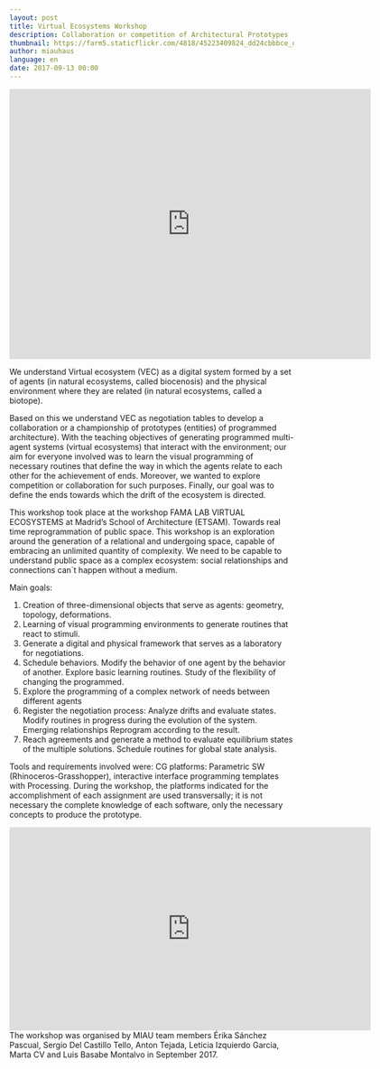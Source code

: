 ```yaml
---
layout: post
title: Virtual Ecosystems Workshop
description: Collaboration or competition of Architectural Prototypes
thumbnail: https://farm5.staticflickr.com/4818/45223409824_dd24cbbbce_o_d.jpg
author: miauhaus
language: en
date: 2017-09-13 00:00
---
```


<iframe src="https://player.vimeo.com/video/27642885" width="640" height="478" frameborder="0" webkitallowfullscreen mozallowfullscreen allowfullscreen></iframe>

We understand Virtual ecosystem (VEC) as a digital system formed by a set of agents (in natural ecosystems, called biocenosis) and the physical environment where they are related (in natural ecosystems, called a biotope).

Based on this we understand VEC as negotiation tables to develop a collaboration or a championship of prototypes (entities) of programmed architecture). With the teaching objectives of generating programmed multi-agent systems (virtual ecosystems) that interact with the environment; our aim for everyone involved was to learn the visual programming of necessary routines that define the way in which the agents relate to each other for the achievement of ends. Moreover, we wanted to explore competition or collaboration for such purposes. Finally, our goal was to define the ends towards which the drift of the ecosystem is directed.

This workshop took place at the workshop FAMA LAB VIRTUAL ECOSYSTEMS at Madrid’s School of Architecture (ETSAM). Towards real time reprogrammation of public space. This workshop is an exploration around the generation of a relational and undergoing space, capable of embracing an unlimited quantity of complexity. We need to be capable to understand public space as a complex ecosystem: social relationships and connections can´t happen without a medium.

Main goals:
1. Creation of three-dimensional objects that serve as agents: geometry, topology, deformations. 
2. Learning of visual programming environments to generate routines that react to stimuli. 
3. Generate a digital and physical framework that serves as a laboratory for negotiations. 
4. Schedule behaviors. Modify the behavior of one agent by the behavior of another. Explore basic learning routines. Study of the flexibility of changing the programmed. 
5. Explore the programming of a complex network of needs between different agents 
6. Register the negotiation process: Analyze drifts and evaluate states. Modify routines in progress during the evolution of the system. Emerging relationships Reprogram according to the result. 
7. Reach agreements and generate a method to evaluate equilibrium states of the multiple solutions. Schedule routines for global state analysis.   

Tools and requirements involved were: CG platforms: Parametric SW (Rhinoceros-Grasshopper), interactive interface programming templates with Processing. During the workshop, the platforms indicated for the accomplishment of each assignment are used transversally; it is not necessary the complete knowledge of each software, only the necessary concepts to produce the prototype.

<iframe src="https://player.vimeo.com/video/234040957" width="640" height="360" frameborder="0" webkitallowfullscreen mozallowfullscreen allowfullscreen></iframe>
The workshop was organised by MIAU team members Érika Sánchez Pascual, Sergio Del Castillo Tello, Anton Tejada, Leticia Izquierdo Garcia, Marta CV and Luis Basabe Montalvo in September 2017.
